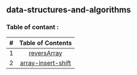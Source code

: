 ## data-structures-and-algorithms
### Table of contant :
| #      | Table of Contents 
| :---        |    :----:         
| 1      | [reversArray](https://github.com/jadaan96/reading-notes.md/blob/main/reading%20assignment.md)       
| 2   | [array-insert-shift](https://github.com/jadaan96/data-structures-and-algorithms/blob/main/arrayInsertShift.md)

